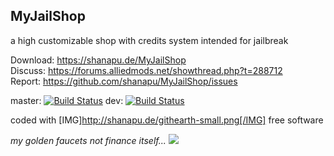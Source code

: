 ## MyJailShop
  
  a high customizable shop with credits system intended for jailbreak 
  
Download: https://shanapu.de/MyJailShop  
Discuss: https://forums.alliedmods.net/showthread.php?t=288712  
Report: https://github.com/shanapu/MyJailShop/issues  
  
master: [![Build Status](https://img.shields.io/travis/shanapu/MyJailShop/master.svg?style=flat-square)](https://travis-ci.org/shanapu/MyJailShop?branch=master)  dev: [![Build Status](https://img.shields.io/travis/shanapu/MyJailShop/dev.svg?style=flat-square)](https://travis-ci.org/shanapu/MyJailShop?branch=dev)  
  
  
  
coded with [IMG]http://shanapu.de/githearth-small.png[/IMG] free software
  
*my golden faucets not finance itself...* [ ![](http://shanapu.de/donate.gif)](https://www.paypal.com/cgi-bin/webscr?cmd=_s-xclick&hosted_button_id=QT8TVRSYWP53J)




